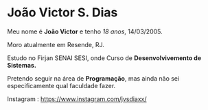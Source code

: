 # João Victor S. Dias 

Meu nome é **João Victor** e tenho *18 anos*, 14/03/2005.

Moro atualmente em Resende, RJ. 

Estudo no Firjan SENAI SESI, onde Curso de **Desenvolvivemento de Sistemas.**

Pretendo seguir na área de **Programação**, mas ainda não sei especificamente qual faculdade fazer.

Instagram : https://www.instagram.com/jvsdiaxx/

